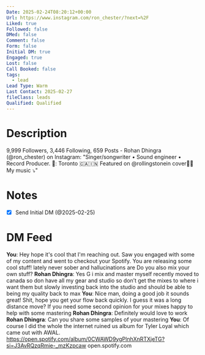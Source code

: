 ```yaml
---
Date: 2025-02-24T08:20:12+00:00
Url: https://www.instagram.com/ron_chester/?next=%2F
Liked: true
Followed: false
DMed: false
Comment: false
Form: false
Initial DM: true
Engaged: true
Lost: false
Call Booked: false
tags:
  - lead
Lead Type: Warm
Last Contact: 2025-02-27
fileClass: leads
Qualified: Qualified
---
```

# Description
9,999 Followers, 3,446 Following, 659 Posts - Rohan Dhingra (@ron_chester) on Instagram: "Singer/songwriter • Sound engineer • Record Producer. 
📍: Toronto 🇨🇦🇮🇳
Featured on @rollingstonein cover🙏🏻
My music ⤵️"
# Notes
- [x] Send Initial DM (@2025-02-25)
# DM Feed
**You**: Hey hope it's cool that I'm reaching out. Saw you engaged with some of my content and went to checkout your Spotify. You are releasing some cool stuff! lately never sober and hallucinations are Do you also mix your own stuff?
**Rohan Dhingra**: Yes G i mix and master myself recently moved to canada so don have all my gear and studio so don’t get the mixes to where i want them but slowly investing back into the studio and should be able to being my quality back to max
**You**: Nice man, doing a good job it sounds great! Shit, hope you get your flow back quickly. I guess it was a long distance move? If you need some second opinion for your mixes happy to help with some mastering
**Rohan Dhingra**: Definitely would love to work
**Rohan Dhingra**: Can you share some samples of your mastering
**You**: Of course I did the whole the internet ruined us album for Tyler Loyal which came out with AWAL. <https://open.spotify.com/album/0CWAWD9ygPlnhXnRTXjeTG?si=J3AvRQzqRmie-_mzKzpcaw> open.spotify.com